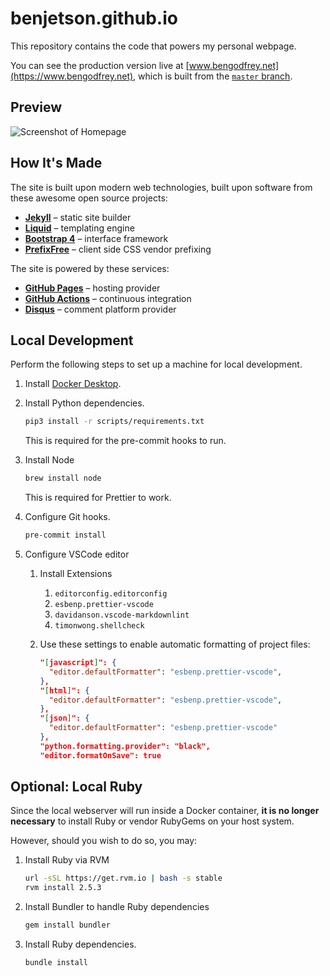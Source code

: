 # benjetson.github.io

This repository contains the code that powers my personal webpage.

You can see the production version live at
[www.bengodfrey.net](https://www.bengodfrey.net), which is built from the
[`master` branch](https://github.com/BenJetson/benjetson.github.io/tree/master).

## Preview

![Screenshot of Homepage](https://user-images.githubusercontent.com/10427974/83982130-ef15f600-a8f1-11ea-879f-a6ff099b6c2a.png)

## How It's Made

The site is built upon modern web technologies, built upon software from these
awesome open source projects:

- [**Jekyll**](https://www.jekyllrb.com) – static site builder
- [**Liquid**](https://shopify.github.io/liquid) – templating engine
- [**Bootstrap 4**](https://getbootstrap.com/docs/4.5) – interface framework
- [**PrefixFree**](https://leaverou.github.io/prefixfree) – client side CSS
  vendor prefixing

The site is powered by these services:

- [**GitHub Pages**](https://pages.github.com) – hosting provider
- [**GitHub Actions**](https://github.com/features/actions) – continuous
  integration
- [**Disqus**](https://www.disqus.com) – comment platform provider

## Local Development

Perform the following steps to set up a machine for local development.

1. Install [Docker Desktop](https://www.docker.com/products/docker-desktop).

1. Install Python dependencies.

   ```sh
   pip3 install -r scripts/requirements.txt
   ```

   This is required for the pre-commit hooks to run.

1. Install Node

   ```sh
   brew install node
   ```

   This is required for Prettier to work.

1. Configure Git hooks.

   ```sh
   pre-commit install
   ```

1. Configure VSCode editor

   1. Install Extensions
      1. `editorconfig.editorconfig`
      1. `esbenp.prettier-vscode`
      1. `davidanson.vscode-markdownlint`
      1. `timonwong.shellcheck`
   1. Use these settings to enable automatic formatting of project files:

      ```json
      "[javascript]": {
        "editor.defaultFormatter": "esbenp.prettier-vscode",
      },
      "[html]": {
        "editor.defaultFormatter": "esbenp.prettier-vscode",
      },
      "[json]": {
        "editor.defaultFormatter": "esbenp.prettier-vscode"
      },
      "python.formatting.provider": "black",
      "editor.formatOnSave": true
      ```

## Optional: Local Ruby

Since the local webserver will run inside a Docker container, **it is no longer
necessary** to install Ruby or vendor RubyGems on your host system.

However, should you wish to do so, you may:

1. Install Ruby via RVM

   ```sh
   url -sSL https://get.rvm.io | bash -s stable
   rvm install 2.5.3
   ```

1. Install Bundler to handle Ruby dependencies

   ```sh
   gem install bundler
   ```

1. Install Ruby dependencies.

   ```sh
   bundle install
   ```

